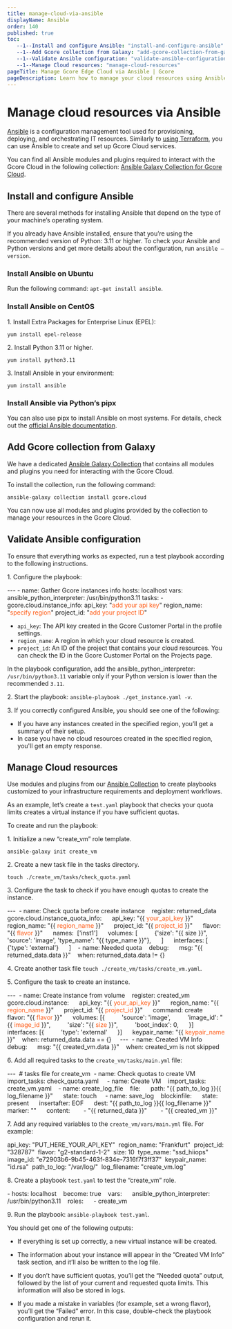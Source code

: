 ```yaml
---
title: manage-cloud-via-ansible
displayName: Ansible
order: 140
published: true
toc:
   --1--Install and configure Ansible: "install-and-configure-ansible"
   --1--Add Gcore collection from Galaxy: "add-gcore-collection-from-galaxy"
   --1--Validate Ansible configuration: "validate-ansible-configuration"
   --1--Manage Cloud resources: "manage-cloud-resources"   
pageTitle: Manage Gcore Edge Cloud via Ansible | Gcore
pageDescription: Learn how to manage your cloud resources using Ansible. Follow the guide to install Ansible and create VMs and manage cloud resources.
---
```

# Manage cloud resources via Ansible

<a href="https://www.ansible.com/" target="_blank">Ansible</a> is a configuration management tool used for provisioning, deploying, and orchestrating IT resources. Similarly to <a href="https://gcore.com/docs/cloud/manage-cloud-via-terraform" target="_blank">using Terraform</a>, you can use Ansible to create and set up Gcore Cloud services. 

You can find all Ansible modules and plugins required to interact with the Gcore Cloud in the following collection: <a href="https://galaxy.ansible.com/ui/repo/published/gcore/cloud/docs/" target="_blank">Ansible Galaxy Collection for Gcore Cloud</a>. 

## Install and configure Ansible

There are several methods for installing Ansible that depend on the type of your machine’s operating system.

<alert-element type="tip" title="Tip">
 
If you already have Ansible installed, ensure that you’re using the recommended version of Python: 3.11 or higher. To check your Ansible and Python versions and get more details about the configuration, run `ansible –version`.
 
</alert-element>

<tabset-element>

### Install Ansible on Ubuntu

Run the following command: `apt-get install ansible`. 

### Install Ansible on CentOS 

1\. Install Extra Packages for Enterprise Linux (EPEL): 
 
```
yum install epel-release 
```

2\. Install Python 3.11 or higher.  

``` 
yum install python3.11
```

3\. Install Ansible in your environment:  
 
```
yum install ansible 
```

### Install Ansible via Python’s pipx 

You can also use pipx to install Ansible on most systems. For details, check out the <a href="https://docs.ansible.com/ansible/latest/installation_guide/intro_installation.html#installing-and-upgrading-ansible-with-pipx" target="_blank">official Ansible documentation</a>.

</tabset-element>

## Add Gcore collection from Galaxy 

We have a dedicated <a href="https://galaxy.ansible.com/ui/repo/published/gcore/cloud/docs/" target="-blank">Ansible Galaxy Collection</a> that contains all modules and plugins you need for interacting with the Gcore Cloud.  

To install the collection, run the following command: 

```
ansible-galaxy collection install gcore.cloud  
``` 

You can now use all modules and plugins provided by the collection to manage your resources in the Gcore Cloud. 
 
## Validate Ansible configuration

To ensure that everything works as expected, run a test playbook according to the following instructions. 

1\. Configure the playbook:  

<code-block>
--- 
- name: Gather Gcore instances info 
  hosts: localhost 
  vars: 
    ansible_python_interpreter: /usr/bin/python3.11 
  tasks: 
    - gcore.cloud.instance_info: 
        api_key: "<span style="color:#FF5913">add your api key</span>" 
        region_name: "<span style="color:#FF5913">specify region</span>" 
        project_id: "<span style="color:#FF5913">add your project ID</span>"
</code-block>

<expandable-element title="Descriptions of the configuration parameters">

* `api_key`: The API key created in the Gcore Customer Portal in the profile settings. 
* `region_name`: A region in which your cloud resource is created.  
* `project_id`: An ID of the project that contains your cloud resources. You can check the ID in the Gcore Customer Portal on the Projects page. 
 
</expandable-element>

<alert-element type="info" title="Info">
 
In the playbook configuration, add the ansible_python_interpreter: `/usr/bin/python3.11` variable only if your Python version is lower than the recommended `3.11`.
 
</alert-element>

2\. Start the playbook:  `ansible-playbook ./get_instance.yaml -v`.

3\. If you correctly configured Ansible, you should see one of the following: 

 * If you have any instances created in the specified region, you’ll get a summary of their setup. 
 * In case you have no cloud resources created in the specified region, you'll get an empty response. 

## Manage Cloud resources

Use modules and plugins from our <a href="https://galaxy.ansible.com/ui/repo/published/gcore/cloud/docs/" target="_blank">Ansible Collection</a> to create playbooks customized to your infrastructure requirements and deployment workflows. 

As an example, let’s create a `test.yaml` playbook that checks your quota limits creates a virtual instance if you have sufficient quotas. 

To create and run the playbook: 

1\. Initialize a new “create_vm” role template. 
 
```
ansible-galaxy init create_vm
```

2\. Create a new task file in the tasks directory. 
 
```
touch ./create_vm/tasks/check_quota.yaml
```

3\. Configure the task to check if you have enough quotas to create the instance.

<code-block>
--- 
- name: Check quota before create instance 
  register: returned_data 
  gcore.cloud.instance_quota_info: 
    api_key: "{{ <span style="color:#FF5913">your_api_key</span> }}" 
    region_name: "{{ <span style="color:#FF5913">region_name</span> }}" 
    project_id: "{{ <span style="color:#FF5913">project_id</span> }}" 
    flavor: "{{ <span style="color:#FF5913">flavor</span> }}" 
    names:  ['inst1'] 
    volumes: [ 
        {'size': "{{ size }}", 'source': 'image', 'type_name': "{{ type_name }}"}, 
    ] 
    interfaces: [ 
        {'type': 'external'} 
    ] 
 
- name: Needed quota 
  debug: 
    msg: "{{ returned_data.data }}" 
  when: returned_data.data != {} 
</code-block>

4\. Create another task file `touch ./create_vm/tasks/create_vm.yaml`. 

5\. Configure the task to create an instance. 

<code-block>
--- 
- name: Create instance from volume 
  register: created_vm 
  gcore.cloud.instance: 
    api_key: "{{ <span style="color:#FF5913">your_api_key</span> }}" 
    region_name: "{{ <span style="color:#FF5913">region_name</span> }}" 
    project_id: "{{ <span style="color:#FF5913">project_id</span> }}" 
    command: create 
    flavor: "{{ <span style="color:#FF5913">flavor</span> }}" 
    volumes: [{ 
        'source': 'image', 
        'image_id': "{{ <span style="color:#FF5913">image_id</span> }}", 
        'size': "{{ <span style="color:#FF5913">size</span> }}", 
        'boot_index': 0, 
    }] 
    interfaces: [{ 
        'type': 'external' 
    }] 
    keypair_name: "{{ <span style="color:#FF5913">keypair_name</span> }}" 
  when: returned_data.data == {} 
  
--- 
- name: Created VM Info 
  debug: 
    msg: "{{ created_vm.data }}" 
  when: created_vm is not skipped
</code-block>

6\. Add all required tasks to the `create_vm/tasks/main.yml` file:

<code-block>
--- 
# tasks file for create_vm 
- name: Check quotas to create VM 
  import_tasks: check_quota.yaml 
  
- name: Create VM 
  import_tasks: create_vm.yaml 
 
- name: create_log_file 
  file: 
    path: "{{ path_to_log }}{{ log_filename }}" 
    state: touch 
  
- name: save_log 
  blockinfile: 
    state: present 
    insertafter: EOF 
    dest: "{{ path_to_log }}{{ log_filename }}" 
    marker: "<!-- end_of_task_log -->" 
    content: 
      - "{{ returned_data }}" 
      - "{{ created_vm }}"
</code-block>

7\. Add any required variables to the `create_vm/vars/main.yml` file. For example:

<code-block>
api_key: "PUT_HERE_YOUR_API_KEY" 
region_name: "Frankfurt" 
project_id: "328787" 
flavor: "g2-standard-1-2" 
size: 10 
type_name: "ssd_hiiops" 
image_id: "e72903b6-9b45-463f-834e-7316f7f3ff37" 
keypair_name: "id.rsa" 
path_to_log: "/var/log/" 
log_filename: "create_vm.log" 
</code-block>

8\. Create a playbook `test.yaml` to test the “create_vm” role. 

<code-block>
- hosts: localhost 
  become: true 
  vars: 
    ansible_python_interpreter: /usr/bin/python3.11 
  roles: 
    - create_vm 
</code-block>

9\. Run the playbook: `ansible-playbook test.yaml`.

You should get one of the following outputs:

* If everything is set up correctly, a new virtual instance will be created.  
 
* The information about your instance will appear in the ”Created VM Info” task section, and it’ll also be written to the log file. 

* If you don’t have sufficient quotas, you’ll get the “Needed quota” output, followed by the list of your current and requested quota limits. 
This information will also be stored in logs. 

* If you made a mistake in variables (for example, set a wrong flavor), you’ll get the “Failed” error. In this case, double-check the playbook configuration and rerun it.